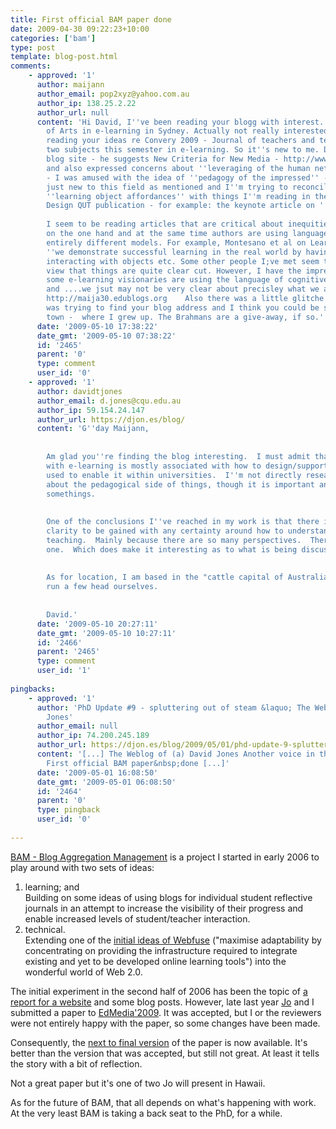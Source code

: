 ```yaml
---
title: First official BAM paper done
date: 2009-04-30 09:22:23+10:00
categories: ['bam']
type: post
template: blog-post.html
comments:
    - approved: '1'
      author: maijann
      author_email: pop2xyz@yahoo.com.au
      author_ip: 138.25.2.22
      author_url: null
      content: 'Hi David, I''ve been reading your blogg with interest. I''m doing a Master
        of Arts in e-learning in Sydney. Actually not really interested in BAM - I was
        reading your ideas re Convery 2009 - Journal of teachers and teaching. I''m doing
        two subjects this semester in e-learning. So it''s new to me. Did you read gseiemens
        blog site - he suggests New Criteria for New Media - http://www.elearnspace.org/blog/
        and also expressed concerns about ''leveraging of the human network''. Anyway
        - I was amused with the idea of ''pedagogy of the impressed'' - Convery. I''m
        just new to this field as mentioned and I''m trying to reconcile - notions of
        ''learning object affordances'' with things I''m reading in the Journal of Learning
        Design QUT publication - for example: the keynote article on ''Unlearning pedagogy''.
    
        I seem to be reading articles that are critical about inequities within societies
        on the one hand and at the same time authors are using language that arises from
        entirely different models. For example, Montesano et al on Learning object affordances:
        ''we demonstrate successful learning in the real world by having an humanoid robot
        interacting with objects etc. Some other people I;ve met seem to have formed the
        view that things are quite clear cut. However, I have the impression that perhaps
        some e-learning visionaries are using the language of cognitive science/robotics
        and ....we jsut may not be very clear about precisley what we are proposing? Maijann
        http://maija30.edublogs.org    Also there was a little glitche I think when I
        was trying to find your blog address and I think you could be studying at my home
        town -  where I grew up. The Brahmans are a give-away, if so.'
      date: '2009-05-10 17:38:22'
      date_gmt: '2009-05-10 07:38:22'
      id: '2465'
      parent: '0'
      type: comment
      user_id: '0'
    - approved: '1'
      author: davidtjones
      author_email: d.jones@cqu.edu.au
      author_ip: 59.154.24.147
      author_url: https://djon.es/blog/
      content: 'G''day Maijann,
    
    
        Am glad you''re finding the blog interesting.  I must admit that my connection
        with e-learning is mostly associated with how to design/support the technology
        used to enable it within universities.  I''m not directly researching/thinking
        about the pedagogical side of things, though it is important and I have learned
        somethings.
    
    
        One of the conclusions I''ve reached in my work is that there isn''t a lot of
        clarity to be gained with any certainty around how to understand learning and
        teaching.  Mainly because there are so many perspectives.  There''s always another
        one.  Which does make it interesting as to what is being discussed.
    
    
        As for location, I am based in the "cattle capital of Australia" and we actually
        run a few head ourselves.
    
    
        David.'
      date: '2009-05-10 20:27:11'
      date_gmt: '2009-05-10 10:27:11'
      id: '2466'
      parent: '2465'
      type: comment
      user_id: '1'
    
pingbacks:
    - approved: '1'
      author: 'PhD Update #9 - spluttering out of steam &laquo; The Weblog of (a) David
        Jones'
      author_email: null
      author_ip: 74.200.245.189
      author_url: https://djon.es/blog/2009/05/01/phd-update-9-spluttering-out-of-steam/
      content: '[...] The Weblog of (a) David Jones Another voice in the blogosphere    &laquo;
        First official BAM paper&nbsp;done [...]'
      date: '2009-05-01 16:08:50'
      date_gmt: '2009-05-01 06:08:50'
      id: '2464'
      parent: '0'
      type: pingback
      user_id: '0'
    
---
```

[BAM - Blog Aggregation Management](/blog2/research/bam-blog-aggregation-management/) is a project I started in early 2006 to play around with two sets of ideas:

1. learning; and  
    Building on some ideas of using blogs for individual student reflective journals in an attempt to increase the visibility of their progress and enable increased levels of student/teacher interaction.
2. technical.  
    Extending one of the [initial ideas of Webfuse](/blog2/publications/the-design-of-an-integrated-online-learning-environment/) ("maximise adaptability by concentrating on providing the infrastructure required to integrate existing and yet to be developed online learning tools") into the wonderful world of Web 2.0.

The initial experiment in the second half of 2006 has been the topic of [a report for a website](/blog2/publications/blogs-reflective-journals-and-aggregation-an-initial-experiment/) and some blog posts. However, late last year [Jo](http://fabie.cqu.edu.au/FCWViewer/staff.do?site=536&sid=LUCKJ) and I submitted a paper to [EdMedia'2009](http://www.aace.org/conf/edmedia/). It was accepted, but I or the reviewers were not entirely happy with the paper, so some changes have been made.

Consequently, the [next to final version](/blog2/publications/blog-aggregation-management-reducing-the-aggravation-of-managing-student-blogging/) of the paper is now available. It's better than the version that was accepted, but still not great. At least it tells the story with a bit of reflection.

Not a great paper but it's one of two Jo will present in Hawaii.

As for the future of BAM, that all depends on what's happening with work. At the very least BAM is taking a back seat to the PhD, for a while.